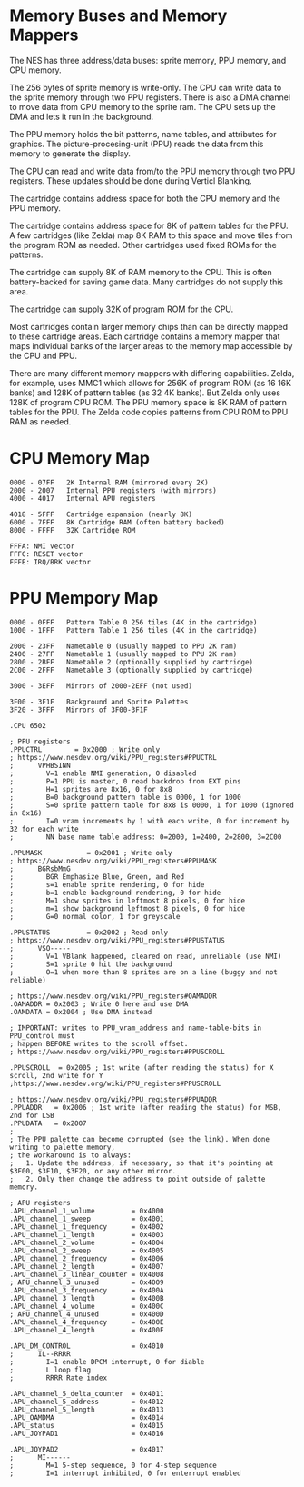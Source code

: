 # Memory Buses and Memory Mappers

The NES has three address/data buses: sprite memory, PPU memory, and CPU memory.

The 256 bytes of sprite memory is write-only. The CPU can write data to the sprite
memory through two PPU registers. There is also a DMA channel to move data from
CPU memory to the sprite ram. The CPU sets up the DMA and lets it run in the background.

The PPU memory holds the bit patterns, name tables, and attributes for graphics.
The picture-procesing-unit (PPU) reads the data from this memory to generate
the display.

The CPU can read and write data from/to the PPU memory through two PPU
registers. These updates should be done during Verticl Blanking.

The cartridge contains address space for both the CPU memory and the PPU memory.

The cartridge contains address space for 8K of pattern tables for the PPU.
A few cartridges (like Zelda) map 8K RAM to this space and move tiles from
the program ROM as needed. Other cartridges used fixed ROMs for the patterns.

The cartridge can supply 8K of RAM memory to the CPU. This is often battery-backed
for saving game data. Many cartridges do not supply this area.

The cartridge can supply 32K of program ROM for the CPU.

Most cartridges contain larger memory chips than can be directly mapped to
these cartridge areas. Each cartridge contains a memory mapper that maps
individual banks of the larger areas to the memory map accessible by the
CPU and PPU.

There are many different memory mappers with differing capabilities. Zelda,
for example, uses MMC1 which allows for 256K of program ROM (as 16 16K banks) 
and 128K of pattern tables (as 32 4K banks). But Zelda only uses 128K of
program CPU ROM. The PPU memory space is 8K RAM of pattern tables for the PPU.
The Zelda code copies patterns from CPU ROM to PPU RAM as needed.

# CPU Memory Map

```
0000 - 07FF   2K Internal RAM (mirrored every 2K)
2000 - 2007   Internal PPU registers (with mirrors)
4000 - 4017   Internal APU registers

4018 - 5FFF   Cartridge expansion (nearly 8K)
6000 - 7FFF   8K Cartridge RAM (often battery backed)
8000 - FFFF   32K Cartridge ROM

FFFA: NMI vector
FFFC: RESET vector
FFFE: IRQ/BRK vector
```

# PPU Mempory Map

```
0000 - 0FFF   Pattern Table 0 256 tiles (4K in the cartridge)
1000 - 1FFF   Pattern Table 1 256 tiles (4K in the cartridge)

2000 - 23FF   Nametable 0 (usually mapped to PPU 2K ram)
2400 - 27FF   Nametable 1 (usually mapped to PPU 2K ram)
2800 - 2BFF   Nametable 2 (optionally supplied by cartridge)
2C00 - 2FFF   Nametable 3 (optionally supplied by cartridge)

3000 - 3EFF   Mirrors of 2000-2EFF (not used)

3F00 - 3F1F   Background and Sprite Palettes
3F20 - 3FFF   Mirrors of 3F00-3F1F
```

```code
.CPU 6502

; PPU registers
.PPUCTRL        = 0x2000 ; Write only
; https://www.nesdev.org/wiki/PPU_registers#PPUCTRL
;      VPHBSINN
;        V=1 enable NMI generation, 0 disabled
;        P=1 PPU is master, 0 read backdrop from EXT pins
;        H=1 sprites are 8x16, 0 for 8x8
;        B=0 background pattern table is 0000, 1 for 1000
;        S=0 sprite pattern table for 8x8 is 0000, 1 for 1000 (ignored in 8x16)
;        I=0 vram increments by 1 with each write, 0 for increment by 32 for each write
;        NN base name table address: 0=2000, 1=2400, 2=2800, 3=2C00

.PPUMASK           = 0x2001 ; Write only
; https://www.nesdev.org/wiki/PPU_registers#PPUMASK
;      BGRsbMmG
;        BGR Emphasize Blue, Green, and Red
;        s=1 enable sprite rendering, 0 for hide
;        b=1 enable background rendering, 0 for hide
;        M=1 show sprites in leftmost 8 pixels, 0 for hide
;        m=1 show background leftmost 8 pixels, 0 for hide
;        G=0 normal color, 1 for greyscale

.PPUSTATUS         = 0x2002 ; Read only
; https://www.nesdev.org/wiki/PPU_registers#PPUSTATUS
;      VSO-----
;        V=1 VBlank happened, cleared on read, unreliable (use NMI)
;        S=1 sprite 0 hit the background
;        O=1 when more than 8 sprites are on a line (buggy and not reliable)

; https://www.nesdev.org/wiki/PPU_registers#OAMADDR
.OAMADDR = 0x2003 ; Write 0 here and use DMA
.OAMDATA = 0x2004 ; Use DMA instead

; IMPORTANT: writes to PPU_vram_address and name-table-bits in PPU_control must
; happen BEFORE writes to the scroll offset.
; https://www.nesdev.org/wiki/PPU_registers#PPUSCROLL

.PPUSCROLL  = 0x2005 ; 1st write (after reading the status) for X scroll, 2nd write for Y
;https://www.nesdev.org/wiki/PPU_registers#PPUSCROLL

; https://www.nesdev.org/wiki/PPU_registers#PPUADDR
.PPUADDR   = 0x2006 ; 1st write (after reading the status) for MSB, 2nd for LSB
.PPUDATA   = 0x2007
;
; The PPU palette can become corrupted (see the link). When done writing to palette memory, 
; the workaround is to always:
;   1. Update the address, if necessary, so that it's pointing at $3F00, $3F10, $3F20, or any other mirror.
;   2. Only then change the address to point outside of palette memory.

; APU registers
.APU_channel_1_volume         = 0x4000
.APU_channel_1_sweep          = 0x4001
.APU_channel_1_frequency      = 0x4002
.APU_channel_1_length         = 0x4003
.APU_channel_2_volume         = 0x4004
.APU_channel_2_sweep          = 0x4005
.APU_channel_2_frequency      = 0x4006
.APU_channel_2_length         = 0x4007
.APU_channel_3_linear_counter = 0x4008
; APU_channel_3_unused        = 0x4009
.APU_channel_3_frequency      = 0x400A
.APU_channel_3_length         = 0x400B
.APU_channel_4_volume         = 0x400C
; APU_channel_4_unused        = 0x400D
.APU_channel_4_frequency      = 0x400E
.APU_channel_4_length         = 0x400F

.APU_DM_CONTROL               = 0x4010
;      IL--RRRR
;        I=1 enable DPCM interrupt, 0 for diable
;        L loop flag
;        RRRR Rate index

.APU_channel_5_delta_counter  = 0x4011
.APU_channel_5_address        = 0x4012
.APU_channel_5_length         = 0x4013
.APU_OAMDMA                   = 0x4014
.APU_status                   = 0x4015
.APU_JOYPAD1                  = 0x4016

.APU_JOYPAD2                  = 0x4017
;      MI------
;        M=1 5-step sequence, 0 for 4-step sequence
;        I=1 interrupt inhibited, 0 for enterrupt enabled

```
